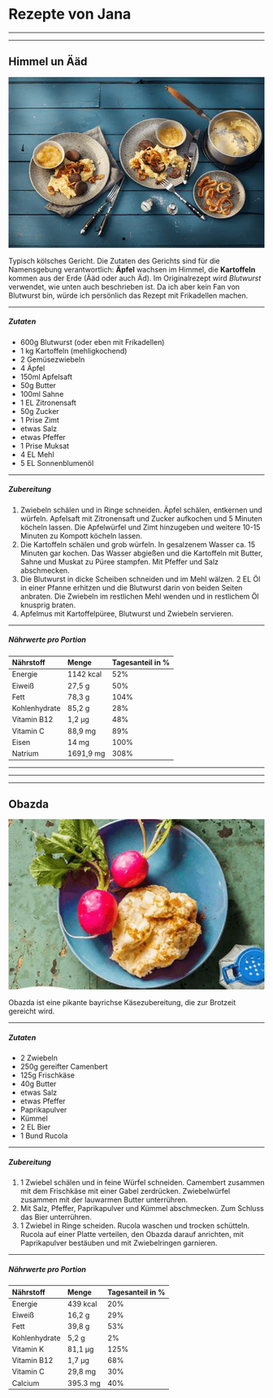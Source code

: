 # Rezepte von Jana
***
***

## Himmel un Ääd

![Bild von Himmel un Äad](himmel_un_aed.png)

Typisch kölsches Gericht. 
Die Zutaten des Gerichts sind für die Namensgebung verantwortlich:
**Äpfel** wachsen im Himmel, die **Kartoffeln** kommen aus der Erde (Ääd oder auch Äd).
Im Originalrezept wird *Blutwurst* verwendet, wie unten auch beschrieben ist. Da ich aber kein Fan von Blutwurst bin, würde ich persönlich das Rezept mit Frikadellen machen.

***
##### Zutaten

- 600g Blutwurst (oder eben mit Frikadellen)
- 1 kg Kartoffeln (mehligkochend)
- 2 Gemüsezwiebeln
- 4 Äpfel
- 150ml Apfelsaft
- 50g Butter
- 100ml Sahne
- 1 EL Zitronensaft
- 50g Zucker
- 1 Prise Zimt
- etwas Salz
- etwas Pfeffer
- 1 Prise Muksat
- 4 EL Mehl
- 5 EL Sonnenblumenöl

***
##### Zubereitung
1. Zwiebeln schälen und in Ringe schneiden. Äpfel schälen, entkernen und würfeln. Apfelsaft mit Zitronensaft und Zucker aufkochen und 5 Minuten köcheln lassen. Die Apfelwürfel und Zimt hinzugeben und weitere 10-15 Minuten zu Kompott köcheln lassen.
2. Die Kartoffeln schälen und grob würfeln. In gesalzenem Wasser ca. 15 Minuten gar kochen. Das Wasser abgießen und die Kartoffeln mit Butter, Sahne und Muskat zu Püree stampfen. Mit Pfeffer und Salz abschmecken.
3. Die Blutwurst in dicke Scheiben schneiden und im Mehl wälzen. 2 EL Öl in einer Pfanne erhitzen und die Blutwurst darin von beiden Seiten anbraten. Die Zwiebeln im restlichen Mehl wenden und in restlichem Öl knusprig braten.
4. Apfelmus mit Kartoffelpüree, Blutwurst und Zwiebeln servieren.

***
##### Nährwerte pro Portion


Nährstoff     | Menge       | Tagesanteil in %
:-------------|:------------|:----------------
Energie       | 1142 kcal   | 52%
Eiweiß        | 27,5 g      | 50%
Fett          | 78,3 g      | 104%
Kohlenhydrate | 85,2 g      | 28%
Vitamin B12   | 1,2 µg      | 48%
Vitamin C     | 88,9 mg     | 89%
Eisen         | 14 mg       |  100%
Natrium       | 1691,9 mg   | 308%

***
***
***

## Obazda

![Bild von Obazda](obazda.png)

Obazda ist eine pikante bayrichse Käsezubereitung, die zur Brotzeit gereicht wird.

***

##### Zutaten

- 2 Zwiebeln
- 250g gereifter Camenbert
- 125g Frischkäse
- 40g Butter
- etwas Salz
- etwas Pfeffer
- Paprikapulver
- Kümmel
- 2 EL Bier
- 1 Bund Rucola

***
##### Zubereitung

1. 1 Zwiebel schälen und in feine Würfel schneiden. Camembert zusammen mit dem Frischkäse mit einer Gabel zerdrücken. Zwiebelwürfel zusammen mit der lauwarmen Butter unterrühren.
2. Mit Salz, Pfeffer, Paprikapulver und Kümmel abschmecken. Zum Schluss das Bier unterrühren.
3. 1 Zwiebel in Ringe scheiden. Rucola waschen und trocken schütteln. Rucola auf einer Platte verteilen, den Obazda darauf anrichten, mit Paprikapulver bestäuben und mit Zwiebelringen garnieren.

****
##### Nährwerte pro Portion

Nährstoff     | Menge       | Tagesanteil in %
:-------------|:------------|:----------------
Energie       | 439 kcal    | 20%
Eiweiß        | 16,2 g      | 29%
Fett          | 39,8 g      | 53%
Kohlenhydrate | 5,2 g       | 2%
Vitamin K     | 81,1 µg     | 125%
Vitamin B12   | 1,7 µg      | 68%
Vitamin C     | 29,8 mg     | 30%
Calcium       | 395.3 mg    |  40%



